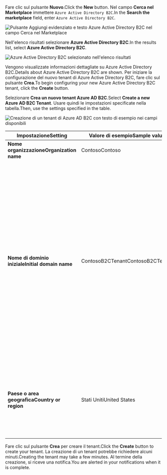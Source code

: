 <span data-ttu-id="555d0-101">Fare clic sul pulsante **Nuovo**.</span><span class="sxs-lookup"><span data-stu-id="555d0-101">Click the **New** button.</span></span> <span data-ttu-id="555d0-102">Nel campo **Cerca nel Marketplace** immettere `Azure Active Directory B2C`.</span><span class="sxs-lookup"><span data-stu-id="555d0-102">In the **Search the marketplace** field, enter `Azure Active Directory B2C`.</span></span>

![Pulsante Aggiungi evidenziato e testo Azure Active Directory B2C nel campo Cerca nel Marketplace](./media/active-directory-b2c-create-tenant/find-azure-ad-b2c.png)

<span data-ttu-id="555d0-104">Nell'elenco risultati selezionare **Azure Active Directory B2C**.</span><span class="sxs-lookup"><span data-stu-id="555d0-104">In the results list, select **Azure Active Directory B2C**.</span></span>

![Azure Active Directory B2C selezionato nell'elenco risultati](./media/active-directory-b2c-create-tenant/find-azure-ad-b2c-result.png)

<span data-ttu-id="555d0-106">Vengono visualizzate informazioni dettagliate su Azure Active Directory B2C.</span><span class="sxs-lookup"><span data-stu-id="555d0-106">Details about Azure Active Directory B2C are shown.</span></span> <span data-ttu-id="555d0-107">Per iniziare la configurazione del nuovo tenant di Azure Active Directory B2C, fare clic sul pulsante **Crea**.</span><span class="sxs-lookup"><span data-stu-id="555d0-107">To begin configuring your new Azure Active Directory B2C tenant, click the **Create** button.</span></span>

<span data-ttu-id="555d0-108">Selezionare **Crea un nuovo tenant Azure AD B2C**.</span><span class="sxs-lookup"><span data-stu-id="555d0-108">Select **Create a new Azure AD B2C Tenant**.</span></span> <span data-ttu-id="555d0-109">Usare quindi le impostazioni specificate nella tabella.</span><span class="sxs-lookup"><span data-stu-id="555d0-109">Then, use the settings specified in the table.</span></span>

![Creazione di un tenant di Azure AD B2C con testo di esempio nei campi disponibili](./media/active-directory-b2c-create-tenant/create-new-b2c-tenant.png)

| <span data-ttu-id="555d0-111">Impostazione</span><span class="sxs-lookup"><span data-stu-id="555d0-111">Setting</span></span>      | <span data-ttu-id="555d0-112">Valore di esempio</span><span class="sxs-lookup"><span data-stu-id="555d0-112">Sample value</span></span>  | <span data-ttu-id="555d0-113">Descrizione</span><span class="sxs-lookup"><span data-stu-id="555d0-113">Description</span></span>                                        |
| ------------ | ------- | -------------------------------------------------- |
| <span data-ttu-id="555d0-114">**Nome organizzazione**</span><span class="sxs-lookup"><span data-stu-id="555d0-114">**Organization name**</span></span> | <span data-ttu-id="555d0-115">Contoso</span><span class="sxs-lookup"><span data-stu-id="555d0-115">Contoso</span></span> | <span data-ttu-id="555d0-116">Nome dell'organizzazione.</span><span class="sxs-lookup"><span data-stu-id="555d0-116">Name of the organization.</span></span> | 
| <span data-ttu-id="555d0-117">**Nome di dominio iniziale**</span><span class="sxs-lookup"><span data-stu-id="555d0-117">**Initial domain name**</span></span> |  <span data-ttu-id="555d0-118">ContosoB2CTenant</span><span class="sxs-lookup"><span data-stu-id="555d0-118">ContosoB2CTenant</span></span> | <span data-ttu-id="555d0-119">Nome di dominio per il tenant B2C.</span><span class="sxs-lookup"><span data-stu-id="555d0-119">Domain name for the B2C tenant.</span></span> <span data-ttu-id="555d0-120">Per impostazione predefinita, il nome di dominio iniziale includerà .microsoft.com. È possibile aggiungere un nome di dominio usato in un secondo momento dall'organizzazione.</span><span class="sxs-lookup"><span data-stu-id="555d0-120">By default, the initial domain name will include .microsoft.com. You can add a domain name your organization uses later.</span></span> <span data-ttu-id="555d0-121">Non è possibile creare un tenant con lo stesso nome di un tenant eliminato in precedenza.</span><span class="sxs-lookup"><span data-stu-id="555d0-121">You cannot create a tenant with the same name as a previously deleted tenant.</span></span> <span data-ttu-id="555d0-122">Se questo è un tenant di test, scegliere un nome non di produzione, ad esempio ContosoB2CTesting.</span><span class="sxs-lookup"><span data-stu-id="555d0-122">If this is a test tenant, choose a non-production name such as ContosoB2CTesting.</span></span> |
| <span data-ttu-id="555d0-123">**Paese o area geografica**</span><span class="sxs-lookup"><span data-stu-id="555d0-123">**Country or region**</span></span> | <span data-ttu-id="555d0-124">Stati Uniti</span><span class="sxs-lookup"><span data-stu-id="555d0-124">United States</span></span> | <span data-ttu-id="555d0-125">Scegliere il paese o l'area geografica per la directory.</span><span class="sxs-lookup"><span data-stu-id="555d0-125">Choose the country or region for the directory.</span></span> <span data-ttu-id="555d0-126">La directory verrà creata in questa posizione e non può essere modificata in seguito.</span><span class="sxs-lookup"><span data-stu-id="555d0-126">The directory will be created in this location and cannot be changed later.</span></span>  |

<span data-ttu-id="555d0-127">Fare clic sul pulsante **Crea** per creare il tenant.</span><span class="sxs-lookup"><span data-stu-id="555d0-127">Click the **Create** button to create your tenant.</span></span> <span data-ttu-id="555d0-128">La creazione di un tenant potrebbe richiedere alcuni minuti.</span><span class="sxs-lookup"><span data-stu-id="555d0-128">Creating the tenant may take a few minutes.</span></span> <span data-ttu-id="555d0-129">Al termine della creazione, si riceve una notifica.</span><span class="sxs-lookup"><span data-stu-id="555d0-129">You are alerted in your notifications when it is complete.</span></span>